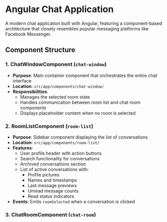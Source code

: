 # Angular Chat Application

A modern chat application built with Angular, featuring a component-based architecture that closely resembles popular messaging platforms like Facebook Messenger.

## Component Structure

### 1. ChatWindowComponent (`chat-window`)
- **Purpose**: Main container component that orchestrates the entire chat interface
- **Location**: `src/app/components/chat-window/`
- **Responsibilities**:
  - Manages the selected room state
  - Handles communication between room list and chat room components
  - Displays placeholder content when no room is selected

### 2. RoomListComponent (`room-list`)
- **Purpose**: Sidebar component displaying the list of conversations
- **Location**: `src/app/components/room-list/`
- **Features**:
  - User profile header with action buttons
  - Search functionality for conversations
  - Archived conversations section
  - List of active conversations with:
    - Profile pictures
    - Names and timestamps
    - Last message previews
    - Unread message counts
    - Read status indicators
- **Events**: Emits `roomSelected` when a conversation is clicked

### 3. ChatRoomComponent (`chat-room`)
- **Purpose**: Main chat area displaying messages for the selected room
- **Location**: `src/app/components/chat-room/`
- **Features**:
  - Chat header with contact info and action buttons
  - Messages container with scroll functionality
  - Message input area with send functionality
  - Real-time message sending (Enter key support)
- **Inputs**: 
  - `selectedRoom`: The currently active room object

### 4. MessageComponent (`message`)
- **Purpose**: Individual message display component
- **Location**: `src/app/components/message/`
- **Features**:
  - Sent/received message styling
  - Timestamp display
  - Read receipt indicators
  - Message bubble design
- **Inputs**:
  - `message`: Message object to display
  - `isFromCurrentUser`: Boolean to determine message alignment and styling

## Data Models

### Room Model
```typescript
interface Room {
  id: string;
  name: string;
  avatar: string;
  lastMessage?: Message;
  lastSeen: string;
  unreadCount: number;
  isOnline: boolean;
  participants: string[];
}
```

### Message Model
```typescript
interface Message {
  id: string;
  content: string;
  senderId: string;
  senderName: string;
  timestamp: Date;
  isRead: boolean;
  type: 'text' | 'image' | 'file' | 'emoji';
  attachmentUrl?: string;
}
```

## Service Layer

### ChatService
- **Purpose**: Manages chat data and operations
- **Location**: `src/app/services/chat.service.ts`
- **Methods**:
  - `getRooms()`: Returns sorted list of rooms
  - `getMessagesForRoom(roomId)`: Returns messages for specific room
  - `sendMessage(roomId, message)`: Adds new message to room
  - `markMessagesAsRead(roomId)`: Marks messages as read

## Features

### ✅ Implemented
- **Responsive Design**: Adapts to different screen sizes
- **Real-time UI Updates**: Messages appear instantly
- **Search Functionality**: Filter conversations by name or content
- **Message Status**: Read receipts and timestamps
- **Unread Counters**: Badge showing unread message count
- **Smooth Animations**: Message slide-in effects
- **Keyboard Support**: Enter to send messages
- **Modern UI**: Facebook Messenger-inspired design

### 🚀 Future Enhancements
- **Real-time Communication**: WebSocket integration
- **File Attachments**: Image and file sharing
- **Emoji Support**: Emoji picker and reactions
- **Voice Messages**: Audio message recording
- **Message Reactions**: Like, love, laugh reactions
- **Typing Indicators**: Show when someone is typing
- **Online Status**: Real-time user presence
- **Message Search**: Search within conversations
- **Message Deletion**: Delete/edit sent messages
- **Group Chats**: Multi-participant conversations

## Installation & Setup

1. **Install Dependencies**
   ```bash
   npm install
   ```

2. **Development Server**
   ```bash
   ng serve
   ```

3. **Build for Production**
   ```bash
   ng build --prod
   ```

## Architecture Benefits

### Component Separation
- **Maintainable**: Each component has a single responsibility
- **Reusable**: Components can be easily reused in different contexts
- **Testable**: Isolated components are easier to unit test
- **Scalable**: New features can be added without affecting existing components

### Data Flow
- **Unidirectional**: Data flows down through inputs, events flow up through outputs
- **Predictable**: State changes are centralized in the service layer
- **Debuggable**: Easy to trace data flow and state changes

### Styling Strategy
- **Component-scoped**: Each component has its own CSS file
- **Consistent**: Shared design tokens and color scheme
- **Responsive**: Mobile-first design approach
- **Modern**: Uses CSS Flexbox and Grid for layouts

## File Structure

```
src/app/
├── components/
│   ├── chat-window/
│   │   ├── chat-window.component.ts
│   │   ├── chat-window.component.html
│   │   └── chat-window.component.css
│   ├── room-list/
│   │   ├── room-list.component.ts
│   │   ├── room-list.component.html
│   │   └── room-list.component.css
│   ├── chat-room/
│   │   ├── chat-room.component.ts
│   │   ├── chat-room.component.html
│   │   └── chat-room.component.css
│   └── message/
│       ├── message.component.ts
│       ├── message.component.html
│       └── message.component.css
├── models/
│   ├── room.model.ts
│   └── message.model.ts
├── services/
│   └── chat.service.ts
├── app.component.ts
├── app.component.html
├── app.component.css
└── app.module.ts
```

This architecture provides a solid foundation for building a scalable, maintainable chat application with Angular.